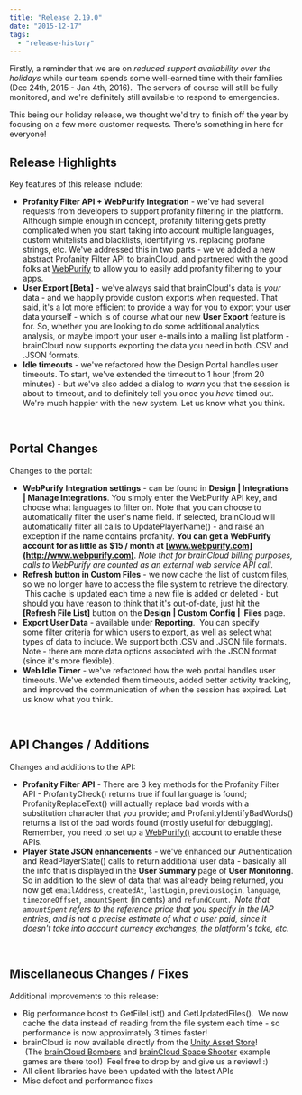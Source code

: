 ```yaml
---
title: "Release 2.19.0"
date: "2015-12-17"
tags: 
  - "release-history"
---
```


Firstly, a reminder that we are on _reduced support availability over the holidays_ while our team spends some well-earned time with their families (Dec 24th, 2015 - Jan 4th, 2016).  The servers of course will still be fully monitored, and we're definitely still available to respond to emergencies.

This being our holiday release, we thought we'd try to finish off the year by focusing on a few more customer requests. There's something in here for everyone!

## Release Highlights

Key features of this release include:

- **Profanity Filter API + WebPurify Integration** - we've had several requests from developers to support profanity filtering in the platform. Although simple enough in concept, profanity filtering gets pretty complicated when you start taking into account multiple languages, custom whitelists and blacklists, identifying vs. replacing profane strings, etc. We've addressed this in two parts - we've added a new abstract Profanity Filter API to brainCloud, and partnered with the good folks at [WebPurify](http://www.webpurify.com) to allow you to easily add profanity filtering to your apps.
- **User Export \[Beta\]** - we've always said that brainCloud's data is _your_ data - and we happily provide custom exports when requested. That said, it's a lot more efficient to provide a way for you to export your user data yourself - which is of course what our new **User Export** feature is for. So, whether you are looking to do some additional analytics analysis, or maybe import your user e-mails into a mailing list platform - brainCloud now supports exporting the data you need in both .CSV and .JSON formats.
- **Idle timeouts** - we've refactored how the Design Portal handles user timeouts. To start, we've extended the timeout to 1 hour (from 20 minutes) - but we've also added a dialog to _warn_ you that the session is about to timeout, and to definitely tell you once you _have_ timed out. We're much happier with the new system. Let us know what you think.

 

## Portal Changes

Changes to the portal:

- **WebPurify Integration settings** - can be found in **Design | Integrations | Manage Integrations**. You simply enter the WebPurify API key, and choose what languages to filter on. Note that you can choose to automatically filter the user's name field. If selected, brainCloud will automatically filter all calls to UpdatePlayerName() - and raise an exception if the name contains profanity. **You can get a WebPurify account for as little as $15 / month at [www.webpurify.com](http://www.webpurify.com)**. _Note that for brainCloud billing purposes, calls to WebPurify are counted as an external web service API call._
- **Refresh button in Custom Files** - we now cache the list of custom files, so we no longer have to access the file system to retrieve the directory.  This cache is updated each time a new file is added or deleted - but should you have reason to think that it's out-of-date, just hit the **\[Refresh File List\]** button on the **Design | Custom Config |  Files** page.
- **Export User Data** - available under **Reporting**.  You can specify some filter criteria for which users to export, as well as select what types of data to include. We support both .CSV and .JSON file formats. Note - there are more data options associated with the JSON format (since it's more flexible).
- **Web Idle Timer** - we've refactored how the web portal handles user timeouts. We've extended them timeouts, added better activity tracking, and improved the communication of when the session has expired. Let us know what you think.

 

## API Changes / Additions

Changes and additions to the API:

- **Profanity Filter API** - There are 3 key methods for the Profanity Filter API - ProfanityCheck() returns true if foul language is found; ProfanityReplaceText() will actually replace bad words with a substitution character that you provide; and ProfanityIdentifyBadWords() returns a list of the bad words found (mostly useful for debugging). Remember, you need to set up a [WebPurify()](http://www.webpurify.com) account to enable these APIs.
- **Player State JSON enhancements** - we've enhanced our Authentication and ReadPlayerState() calls to return additional user data - basically all the info that is displayed in the **User Summary** page of **User Monitoring**. So in addition to the slew of data that was already being returned, you now get `emailAddress`, `createdAt`, `lastLogin`, `previousLogin`, `language`, `timezoneOffset`, `amountSpent` (in cents) and `refundCount`.  _Note that `amountSpent` refers to the reference price that you specify in the IAP entries, and is not a precise estimate of what a user paid, since it doesn't take into account currency exchanges, the platform's take, etc._

 

## Miscellaneous Changes / Fixes

Additional improvements to this release:

- Big performance boost to GetFileList() and GetUpdatedFiles().  We now cache the data instead of reading from the file system each time - so performance is now approximately 3 times faster!
- brainCloud is now available directly from the [Unity Asset Store](https://www.assetstore.unity3d.com/en/#!/content/50220)!  (The [brainCloud Bombers](https://www.assetstore.unity3d.com/en/#!/content/50656) and [brainCloud Space Shooter](https://www.assetstore.unity3d.com/en/#!/content/50279) example games are there too!)  Feel free to drop by and give us a review! :)
- All client libraries have been updated with the latest APIs
- Misc defect and performance fixes

